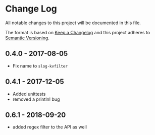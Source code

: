 # Change Log
All notable changes to this project will be documented in this file.

The format is based on [Keep a Changelog](http://keepachangelog.com/)
and this project adheres to [Semantic Versioning](http://semver.org/).

## 0.4.0 - 2017-08-05

* Fix name to `slog-kvfilter`

## 0.4.1 - 2017-12-05

* Added unittests
* removed a println! bug 

## 0.6.1 - 2018-09-20

* added regex filter to the API as well 